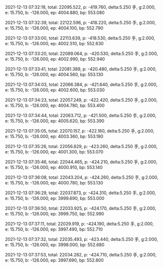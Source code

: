 2021-12-13 07:32:18, total: 22095.522, p: -419.760, delta:5.250 手, g:2.000, e: 15.750, b: -126.000, ep: 4004.880, bp: 553.080

2021-12-13 07:32:39, total: 22122.596, p: -418.220, delta:5.250 手, g:2.000, e: 15.750, b: -126.000, ep: 4004.100, bp: 552.790

2021-12-13 07:33:00, total: 22113.639, p: -418.530, delta:5.250 手, g:2.000, e: 15.750, b: -126.000, ep: 4002.510, bp: 552.630

2021-12-13 07:33:20, total: 22089.064, p: -420.530, delta:5.250 手, g:2.000, e: 15.750, b: -126.000, ep: 4002.990, bp: 552.940

2021-12-13 07:33:41, total: 22081.389, p: -420.480, delta:5.250 手, g:2.000, e: 15.750, b: -126.000, ep: 4004.560, bp: 553.130

2021-12-13 07:34:03, total: 22066.384, p: -421.640, delta:5.250 手, g:2.000, e: 15.750, b: -126.000, ep: 4002.600, bp: 553.030

2021-12-13 07:34:23, total: 22057.249, p: -422.420, delta:5.250 手, g:2.000, e: 15.750, b: -126.000, ep: 4004.780, bp: 553.400

2021-12-13 07:34:44, total: 22063.712, p: -421.500, delta:5.250 手, g:2.000, e: 15.750, b: -126.000, ep: 4005.620, bp: 553.390

2021-12-13 07:35:05, total: 22070.157, p: -422.160, delta:5.250 手, g:2.000, e: 15.750, b: -126.000, ep: 4003.360, bp: 553.190

2021-12-13 07:35:26, total: 22056.829, p: -423.260, delta:5.250 手, g:2.000, e: 15.750, b: -126.000, ep: 4001.300, bp: 553.070

2021-12-13 07:35:46, total: 22044.465, p: -424.210, delta:5.250 手, g:2.000, e: 15.750, b: -126.000, ep: 4000.910, bp: 553.140

2021-12-13 07:36:08, total: 22043.204, p: -424.260, delta:5.250 手, g:2.000, e: 15.750, b: -126.000, ep: 4000.780, bp: 553.130

2021-12-13 07:36:29, total: 22037.873, p: -424.310, delta:5.250 手, g:2.000, e: 15.750, b: -126.000, ep: 3999.690, bp: 553.000

2021-12-13 07:36:50, total: 22033.925, p: -424.170, delta:5.250 手, g:2.000, e: 15.750, b: -126.000, ep: 3999.750, bp: 552.990

2021-12-13 07:37:11, total: 22029.919, p: -424.190, delta:5.250 手, g:2.000, e: 15.750, b: -126.000, ep: 3997.490, bp: 552.710

2021-12-13 07:37:32, total: 22035.493, p: -423.440, delta:5.250 手, g:2.000, e: 15.750, b: -126.000, ep: 3998.000, bp: 552.680

2021-12-13 07:37:53, total: 22034.282, p: -424.710, delta:5.250 手, g:2.000, e: 15.750, b: -126.000, ep: 3997.690, bp: 552.800
